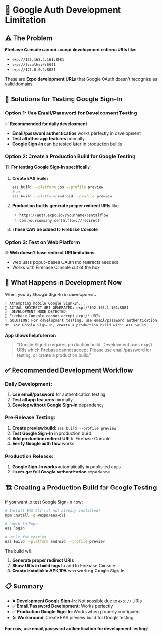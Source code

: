 # 🚧 Google Auth Development Limitation

## ⚠️ The Problem

**Firebase Console cannot accept development redirect URIs like:**
- `exp://192.168.1.161:8081`
- `exp://localhost:8081`
- `exp://127.0.0.1:8081`

These are **Expo development URLs** that Google OAuth doesn't recognize as valid domains.

## 🎯 Solutions for Testing Google Sign-In

### **Option 1: Use Email/Password for Development Testing**
✅ **Recommended for daily development**

- **Email/password authentication** works perfectly in development
- **Test all other app features** normally
- **Google Sign-In** can be tested later in production builds

### **Option 2: Create a Production Build for Google Testing**
🏗️ **For testing Google Sign-In specifically**

1. **Create EAS build:**
   ```bash
   eas build --platform ios --profile preview
   # or
   eas build --platform android --profile preview
   ```

2. **Production builds generate proper redirect URIs** like:
   - `https://auth.expo.io/@yourname/dentalflow`
   - `com.yourcompany.dentalflow://redirect`

3. **These CAN be added to Firebase Console**

### **Option 3: Test on Web Platform**
🌐 **Web doesn't have redirect URI limitations**

- Web uses popup-based OAuth (no redirects needed)
- Works with Firebase Console out of the box

## 📱 What Happens in Development Now

When you try Google Sign-In in development:

```
📱 Attempting mobile Google Sign-In...
🚨 ACTUAL REDIRECT URI GENERATED: exp://192.168.1.161:8081
⚠️  DEVELOPMENT MODE DETECTED
🚫 Firebase Console cannot accept exp:// URIs
💡 SOLUTION: For development testing, use email/password authentication
🏗️  For Google Sign-In, create a production build with: eas build
```

**App shows helpful error:**
> "Google Sign-In requires production build. Development uses exp:// URIs which Firebase cannot accept. Please use email/password for testing, or create a production build."

## ✅ Recommended Development Workflow

### **Daily Development:**
1. **Use email/password** for authentication testing
2. **Test all app features** normally
3. **Develop without Google Sign-In** dependency

### **Pre-Release Testing:**
1. **Create preview build:** `eas build --profile preview`
2. **Test Google Sign-In** in production build
3. **Add production redirect URI** to Firebase Console
4. **Verify Google auth flow** works

### **Production Release:**
1. **Google Sign-In works** automatically in published apps
2. **Users get full Google authentication** experience

## 🏗️ Creating a Production Build for Google Testing

If you want to test Google Sign-In now:

```bash
# Install EAS CLI (if not already installed)
npm install -g @expo/eas-cli

# Login to Expo
eas login

# Build for testing
eas build --platform android --profile preview
```

The build will:
1. **Generate proper redirect URIs**
2. **Show URIs in build logs** to add to Firebase Console  
3. **Create installable APK/IPA** with working Google Sign-In

## 📋 Summary

- ❌ **Development Google Sign-In**: Not possible due to `exp://` URIs
- ✅ **Email/Password Development**: Works perfectly
- ✅ **Production Google Sign-In**: Works when properly configured
- 🛠️ **Workaround**: Create EAS preview build for Google testing

**For now, use email/password authentication for development testing!**